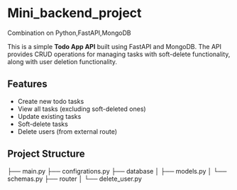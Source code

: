 # Mini_backend_project
Combination on Python,FastAPI,MongoDB

This is a simple **Todo App API** built using FastAPI and MongoDB. The API provides CRUD operations for managing tasks with soft-delete functionality, along with user deletion functionality.

## Features

- Create new todo tasks
- View all tasks (excluding soft-deleted ones)
- Update existing tasks
- Soft-delete tasks
- Delete users (from external route)

## Project Structure

├── main.py
├── configrations.py
├── database
│ ├── models.py
│ └── schemas.py
├── router
│ └── delete_user.py




